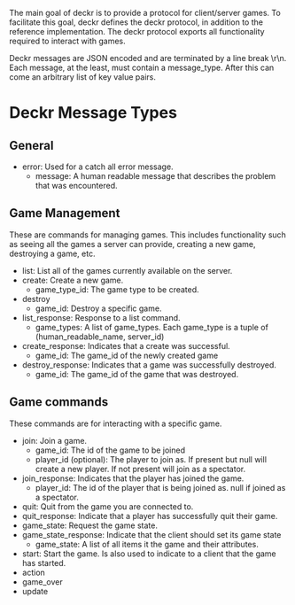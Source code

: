 The main goal of deckr is to provide a protocol for client/server games. To
facilitate this goal, deckr defines the deckr protocol, in addition to the
reference implementation. The deckr protocol exports all functionality
required to interact with games.

Deckr messages are JSON encoded and are terminated by a line break \r\n. Each
message, at the least, must contain a message_type. After this can come an
arbitrary list of key value pairs.

Deckr Message Types
===================

General
-------

* error: Used for a catch all error message.
    * message: A human readable message that describes the problem that was encountered.

Game Management
---------------
These are commands for managing games. This includes functionality such as
seeing all the games a server can provide, creating a new game, destroying a
game, etc.

* list: List all of the games currently available on the server.
* create: Create a new game.
    * game_type_id: The game type to be created.
* destroy
    * game_id: Destroy a specific game.
* list_response: Response to a list command.
    * game_types: A list of game_types. Each game_type is a tuple of
      (human_readable_name, server_id)
* create_response: Indicates that a create was successful.
    * game_id: The game_id of the newly created game
* destroy_response: Indicates that a game was successfully destroyed.
    * game_id: The game_id of the game that was destroyed.

Game commands
-------------
These commands are for interacting with a specific game.

* join: Join a game.
    * game_id: The id of the game to be joined
    * player_id (optional): The player to join as. If present but null will
      create a new player. If not present will join as a spectator.
* join_response: Indicates that the player has joined the game.
    * player_id: The id of the player that is being joined as. null if joined
      as a spectator.
* quit: Quit from the game you are connected to.
* quit_response: Indicate that a player has successfully quit their game.
* game_state: Request the game state.
* game_state_response: Indicate that the client should set its game state
    * game_state: A list of all items it the game and their attributes.
* start: Start the game. Is also used to indicate to a client that the game has
         started.
* action
* game_over
* update
